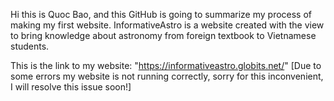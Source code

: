 Hi this is Quoc Bao, and this GitHub is going to summarize my process of making my first website. InformativeAstro is a website created with the view to bring knowledge about astronomy from foreign textbook to Vietnamese students.

This is the link to my website:  "https://informativeastro.globits.net/"
[Due to some errors my website is not running correctly, sorry for this inconvenient, I will resolve this issue soon!]
